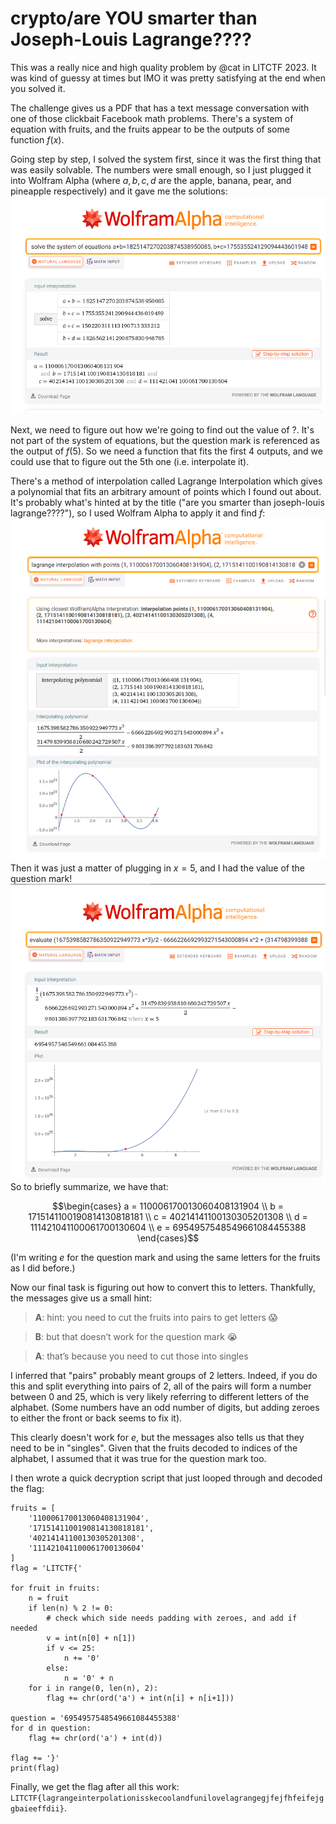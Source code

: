 # crypto/are YOU smarter than Joseph-Louis Lagrange????

This was a really nice and high quality problem by @cat in LITCTF 2023. It was kind of guessy at times but IMO it was pretty satisfying at the end when you solved it.

The challenge gives us a PDF that has a text message conversation with one of those clickbait Facebook math problems. There's a system of equation with fruits, and the fruits appear to be the outputs of some function $f(x)$.

Going step by step, I solved the system first, since it was the first thing that was easily solvable. The numbers were small enough, so I just plugged it into Wolfram Alpha (where $a, b, c, d$ are the apple, banana, pear, and pineapple respectively) and it gave me the solutions:
[![Wolfram Alpha solving the system of equations from the PDF](wolfram1.png)](https://www.wolframalpha.com/input?i=solve+the+system+of+equations+a%2Bb%3D1825147270203874538950085%2C+b%2Bc%3D1755355241290944436019489%2C+a%2Bc%3D150220311113190713333212%2C+b%2Bd%3D1826562141290875830948785https://www.wolframalpha.com/input?i=solve+the+system+of+equations+a%2Bb%3D1825147270203874538950085%2C+b%2Bc%3D1755355241290944436019489%2C+a%2Bc%3D150220311113190713333212%2C+b%2Bd%3D1826562141290875830948785)

Next, we need to figure out how we're going to find out the value of ?. It's not part of the system of equations, but the question mark is referenced as the output of $f(5)$. So we need a function that fits the first 4 outputs, and we could use that to figure out the 5th one (i.e. interpolate it).

There's a method of interpolation called Lagrange Interpolation which gives a polynomial that fits an arbitrary amount of points which I found out about. It's probably what's hinted at by the title ("are you smarter than joseph-louis lagrange????"), so I used Wolfram Alpha to apply it and find $f$:
[![Wolfram Alpha doing the Lagrange interpolation](wolfram2.png)](https://www.wolframalpha.com/input?i=lagrange+interpolation+with+points+%281%2C+110006170013060408131904%29%2C+%282%2C+1715141100190814130818181%29%2C+%283%2C+40214141100130305201308%29%2C+%284%2C+111421041100061700130604%29)
Then it was just a matter of plugging in $x=5$, and I had the value of the question mark!
[![Wolfram Alpha evaluating the polynomial at x=5](wolfram3.png)](https://www.wolframalpha.com/input?i=evaluate+%281675398582786350922949773+x%5E3%29%2F2+-+6666226692993271543000894+x%5E2+%2B+%2831479839938810680242729507+x%29%2F2+-+9801386397792183631706842+at+x%3D5)
So to briefly summarize, we have that:
```math
\begin{cases}
a = 110006170013060408131904 \\
b = 1715141100190814130818181 \\ 
c = 40214141100130305201308 \\
d = 111421041100061700130604 \\
e = 6954957548549661084455388
\end{cases}
```
(I'm writing $e$ for the question mark and using the same letters for the fruits as I did before.)

Now our final task is figuring out how to convert this to letters. Thankfully, the messages give us a small hint:
> **A**: hint: you need to cut the fruits into pairs to get letters 😱

> **B**: but that doesn’t work for the question mark 😭

> **A**: that’s because you need to cut those into singles

I inferred that "pairs" probably meant groups of 2 letters. Indeed, if you do this and split everything into pairs of 2, all of the pairs will form a number between 0 and 25, which is very likely referring to different letters of the alphabet. (Some numbers have an odd number of digits, but adding zeroes to either the front or back seems to fix it).

This clearly doesn't work for $e$, but the messages also tells us that they need to be in "singles". Given that the fruits decoded to indices of the alphabet, I assumed that it was true for the question mark too.

I then wrote a quick decryption script that just looped through and decoded the flag:
```python3
fruits = [
    '110006170013060408131904',
    '1715141100190814130818181',
    '40214141100130305201308',
    '111421041100061700130604'
]
flag = 'LITCTF{'

for fruit in fruits:
    n = fruit 
    if len(n) % 2 != 0:
        # check which side needs padding with zeroes, and add if needed
        v = int(n[0] + n[1])
        if v <= 25:
            n += '0'
        else:
            n = '0' + n
    for i in range(0, len(n), 2):
        flag += chr(ord('a') + int(n[i] + n[i+1]))

question = '6954957548549661084455388'
for d in question:
    flag += chr(ord('a') + int(d))

flag += '}'
print(flag)
```

Finally, we get the flag after all this work: `LITCTF{lagrangeinterpolationisskecoolandfunilovelagrangegjfejfhfeifejggbaieeffdii}`.

